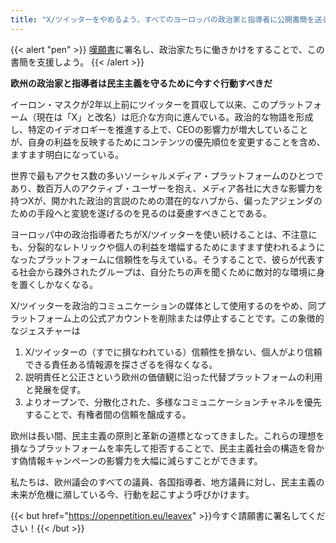 ```yaml
---
title: "X/ツイッターをやめるよう、すべてのヨーロッパの政治家と指導者に公開書簡を送る"
---
```


{{< alert "pen" >}}
[嘆願書](https://openpetition.eu/leavex)に署名し、政治家たちに働きかけをすることで、この書簡を支援しよう。
{{< /alert >}}

**欧州の政治家と指導者は民主主義を守るために今すぐ行動すべきだ**

イーロン・マスクが2年以上前にツイッターを買収して以来、このプラットフォーム（現在は「X」と改名）は厄介な方向に進んでいる。政治的な物語を形成し、特定のイデオロギーを推進する上で、CEOの影響力が増大していることが、自身の利益を反映するためにコンテンツの優先順位を変更することを含め、ますます明白になっている。

世界で最もアクセス数の多いソーシャルメディア・プラットフォームのひとつであり、数百万人のアクティブ・ユーザーを抱え、メディア各社に大きな影響力を持つXが、開かれた政治的言説のための潜在的なハブから、偏ったアジェンダのための手段へと変貌を遂げるのを見るのは憂慮すべきことである。

ヨーロッパ中の政治指導者たちがX/ツイッターを使い続けることは、不注意にも、分裂的なレトリックや個人の利益を増幅するためにますます使われるようになったプラットフォームに信頼性を与えている。そうすることで、彼らが代表する社会から疎外されたグループは、自分たちの声を聞くために敵対的な環境に身を置くしかなくなる。

X/ツイッターを政治的コミュニケーションの媒体として使用するのをやめ、同プラットフォーム上の公式アカウントを削除または停止することです。この象徴的なジェスチャーは

1. X/ツイッターの（すでに損なわれている）信頼性を損ない、個人がより信頼できる責任ある情報源を探さざるを得なくなる。
1. 説明責任と公正さという欧州の価値観に沿った代替プラットフォームの利用と発展を促す。
1. よりオープンで、分散化された、多様なコミュニケーションチャネルを優先することで、有権者間の信頼を醸成する。

欧州は長い間、民主主義の原則と革新の道標となってきました。これらの理想を損なうプラットフォームを率先して拒否することで、民主主義社会の構造を脅かす偽情報キャンペーンの影響力を大幅に減らすことができます。

私たちは、欧州議会のすべての議員、各国指導者、地方議員に対し、民主主義の未来が危機に瀕している今、行動を起こすよう呼びかけます。

{{< but href="https://openpetition.eu/leavex" >}}今すぐ請願書に署名してください！{{< /but >}}

